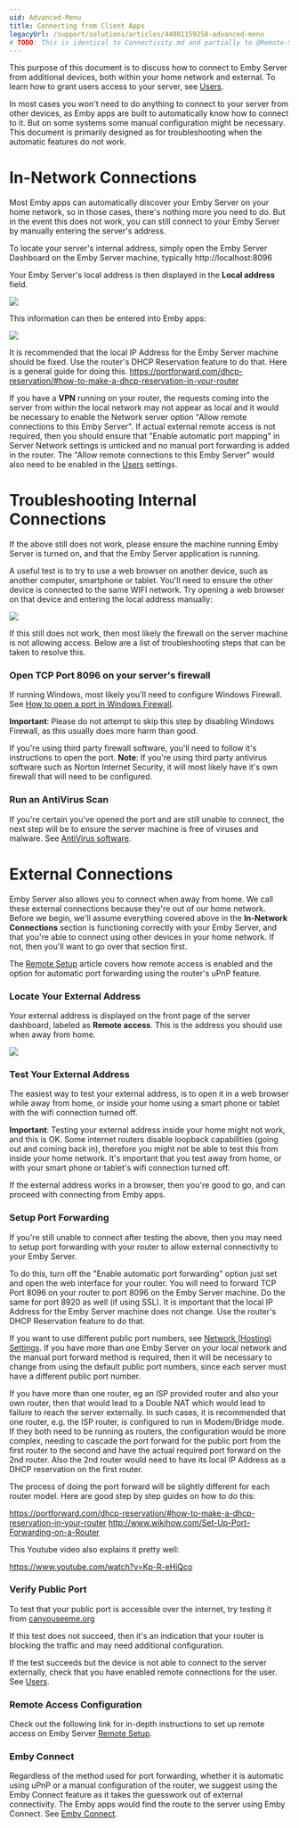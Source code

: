 ```yaml
---
uid: Advanced-Menu
title: Connecting from Client Apps
legacyUrl: /support/solutions/articles/44001159258-advanced-menu
# TODO: This is identical to Connectivity.md and partially to @Remote-Setup
---
```


This purpose of this document is to discuss how to connect to Emby Server from additional devices, both within your home network and external. To learn how to grant users access to your server, see [Users](Users.md).

In most cases you won't need to do anything to connect to your server from other devices, as Emby apps are built to automatically know how to connect to it. But on some systems some manual configuration might be necessary. This document is primarily designed as for troubleshooting when the automatic features do not work.

# In-Network Connections

Most Emby apps can automatically discover your Emby Server on your home network, so in those cases, there's nothing more you need to do. But in the event this does not work, you can still connect to your Emby Server by manually entering the server's address.

To locate your server's internal address, simply open the Emby Server Dashboard on the Emby Server machine, typically http://localhost:8096

Your Emby Server's local address is then displayed in the **Local address** field.

![](images/server/connectivity2.jpg)

This information can then be entered into Emby apps:

![](images/server/connectivity3.png)

It is recommended that the local IP Address for the Emby Server machine should be fixed. Use the router's DHCP Reservation feature to do that.
Here is a general guide for doing this. 
https://portforward.com/dhcp-reservation/#how-to-make-a-dhcp-reservation-in-your-router

If you have a **VPN** running on your router, the requests coming into the server from within the local network may not appear as local and it would be necessary to enable the Network server option "Allow remote connections to this Emby Server". If actual external remote access is not required, then you should ensure that "Enable automatic port mapping" in Server Network settings is unticked and no manual port forwarding is added in the router.  The "Allow remote connections to this Emby Server" would also need to be enabled in the [Users](Users.md) settings.

# Troubleshooting Internal Connections

If the above still does not work, please ensure the machine running Emby Server is turned on, and that the Emby Server application is running.

A useful test is to try to use a web browser on another device, such as another computer, smartphone or tablet. You'll need to ensure the other device is connected to the same WIFI network. Try opening a web browser on that device and entering the local address manually:

![](images/server/connectivity4.png)

If this still does not work, then most likely the firewall on the server machine is not allowing access. Below are a list of troubleshooting steps that can be taken to resolve this.

### Open TCP Port 8096 on your server's firewall

If running Windows, most likely you'll need to configure Windows Firewall. See [How to open a port in Windows Firewall](http://wiki.mcneel.com/zoo/window7firewall). 

**Important**: Please do not attempt to skip this step by disabling Windows Firewall, as this usually does more harm than good.

If you're using third party firewall software, you'll need to follow it's instructions to open the port. **Note**: If you're using third party antivirus software such as Norton Internet Security, it will most likely have it's own firewall that will need to be configured.

### Run an AntiVirus Scan

If you're certain you've opened the port and are still unable to connect, the next step will be to ensure the server machine is free of viruses and malware. See [AntiVirus software](https://en.wikipedia.org/wiki/Antivirus_software).

# External Connections

Emby Server also allows you to connect when away from home. We call these external connections because they're out of our home network. Before we begin, we'll assume everything covered above in the **In-Network Connections** section is functioning correctly with your Emby Server, and that you're able to connect using other devices in your home network. If not, then you'll want to go over that section first.

The [Remote Setup](Remote-Setup.md) article covers how remote access is enabled and the option for automatic port forwarding using the router's uPnP feature.

### Locate Your External Address

Your external address is displayed on the front page of the server dashboard, labeled as **Remote access**. This is the address you should use when away from home.

![](images/server/connectivity2.jpg)

### Test Your External Address

The easiest way to test your external address, is to open it in a web browser while away from home, or inside your home using a smart phone or tablet with the wifi connection turned off.

**Important**: Testing your external address inside your home might not work, and this is OK. Some internet routers disable loopback capabilities (going out and coming back in), therefore you might not be able to test this from inside your home network. It's important that you test away from home, or with your smart phone or tablet's wifi connection turned off.

If the external address works in a browser, then you're good to go, and can proceed with connecting from Emby apps.

### Setup Port Forwarding

If you're still unable to connect after testing the above, then you may need to setup port forwarding with your router to allow external connectivity to your Emby Server.

To do this, turn off the "Enable automatic port forwarding" option just set and open the web interface for your router. You will need to forward TCP Port 8096 on your router to port 8096 on the Emby Server machine. Do the same for port 8920 as well (if using SSL). It is important that the local IP Address for the Emby Server machine does not change. Use the router's DHCP Reservation feature to do that.

If you want to use different public port numbers, see [Network (Hosting) Settings](Hosting-Settings.md).  If you have more than one Emby Server on your local network and the manual port forward method is required, then it will be necessary to change from using the default public port numbers, since each server must have a different public port number.

If you have more than one router, eg an ISP provided router and also your own router, then that would lead to a Double NAT which would lead to failure to reach the server externally.  In such cases, it is recommended that one router, e.g. the ISP router, is configured to run in Modem/Bridge mode.  If they both need to be running as routers, the configuration would be more complex, needing to cascade the port forward for the public port from the first router to the second and have the actual required port forward on the 2nd router.  Also the 2nd router would need to have its local IP Address as a DHCP reservation on the first router.

The process of doing the port forward will be slightly different for each router model.  Here are good step by step guides on how to do this:

https://portforward.com/dhcp-reservation/#how-to-make-a-dhcp-reservation-in-your-router
http://www.wikihow.com/Set-Up-Port-Forwarding-on-a-Router

This Youtube video also explains it pretty well:

https://www.youtube.com/watch?v=Kp-R-eHiQco

### Verify Public Port

To test that your public port is accessible over the internet, try testing it from [canyouseeme.org](http://www.canyouseeme.org/)

If this test does not succeed, then it's an indication that your router is blocking the traffic and may need additional configuration.

If the test succeeds but the device is not able to connect to the server externally, check that you have enabled remote connections for the user. See [Users](Users.md).

### Remote Access Configuration
Check out the following link for in-depth instructions to set up remote access on Emby Server [Remote Setup](Remote-Setup.md).

### Emby Connect

Regardless of the method used for port forwarding, whether it is automatic using uPnP or a manual configuration of the router, we suggest using the Emby Connect feature as it takes the guesswork out of external connectivity. The Emby apps would find the route to the server using Emby Connect.  See [Emby Connect](Emby-Connect.md).